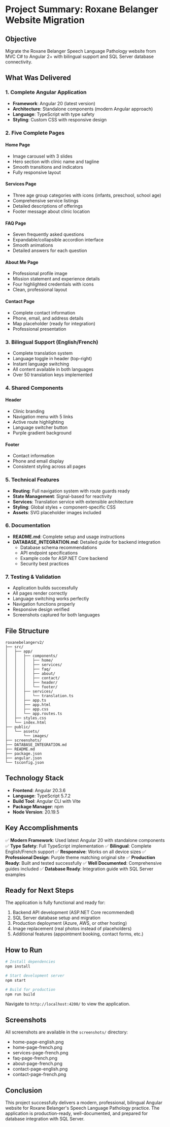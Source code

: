 # Project Summary: Roxane Belanger Website Migration

## Objective
Migrate the Roxane Belanger Speech Language Pathology website from MVC C# to Angular 2+ with bilingual support and SQL Server database connectivity.

## What Was Delivered

### 1. Complete Angular Application
- **Framework**: Angular 20 (latest version)
- **Architecture**: Standalone components (modern Angular approach)
- **Language**: TypeScript with type safety
- **Styling**: Custom CSS with responsive design

### 2. Five Complete Pages

#### Home Page
- Image carousel with 3 slides
- Hero section with clinic name and tagline
- Smooth transitions and indicators
- Fully responsive layout

#### Services Page
- Three age group categories with icons (infants, preschool, school age)
- Comprehensive service listings
- Detailed descriptions of offerings
- Footer message about clinic location

#### FAQ Page
- Seven frequently asked questions
- Expandable/collapsible accordion interface
- Smooth animations
- Detailed answers for each question

#### About Me Page
- Professional profile image
- Mission statement and experience details
- Four highlighted credentials with icons
- Clean, professional layout

#### Contact Page
- Complete contact information
- Phone, email, and address details
- Map placeholder (ready for integration)
- Professional presentation

### 3. Bilingual Support (English/French)
- Complete translation system
- Language toggle in header (top-right)
- Instant language switching
- All content available in both languages
- Over 50 translation keys implemented

### 4. Shared Components

#### Header
- Clinic branding
- Navigation menu with 5 links
- Active route highlighting
- Language switcher button
- Purple gradient background

#### Footer
- Contact information
- Phone and email display
- Consistent styling across all pages

### 5. Technical Features
- **Routing**: Full navigation system with route guards ready
- **State Management**: Signal-based for reactivity
- **Services**: Translation service with extensible architecture
- **Styling**: Global styles + component-specific CSS
- **Assets**: SVG placeholder images included

### 6. Documentation
- **README.md**: Complete setup and usage instructions
- **DATABASE_INTEGRATION.md**: Detailed guide for backend integration
  - Database schema recommendations
  - API endpoint specifications
  - Example code for ASP.NET Core backend
  - Security best practices

### 7. Testing & Validation
- Application builds successfully
- All pages render correctly
- Language switching works perfectly
- Navigation functions properly
- Responsive design verified
- Screenshots captured for both languages

## File Structure
```
roxanebelangerv2/
├── src/
│   ├── app/
│   │   ├── components/
│   │   │   ├── home/
│   │   │   ├── services/
│   │   │   ├── faq/
│   │   │   ├── about/
│   │   │   ├── contact/
│   │   │   ├── header/
│   │   │   └── footer/
│   │   ├── services/
│   │   │   └── translation.ts
│   │   ├── app.ts
│   │   ├── app.html
│   │   ├── app.css
│   │   └── app.routes.ts
│   ├── styles.css
│   └── index.html
├── public/
│   └── assets/
│       └── images/
├── screenshots/
├── DATABASE_INTEGRATION.md
├── README.md
├── package.json
├── angular.json
└── tsconfig.json
```

## Technology Stack
- **Frontend**: Angular 20.3.6
- **Language**: TypeScript 5.7.2
- **Build Tool**: Angular CLI with Vite
- **Package Manager**: npm
- **Node Version**: 20.19.5

## Key Accomplishments

✅ **Modern Framework**: Used latest Angular 20 with standalone components
✅ **Type Safety**: Full TypeScript implementation
✅ **Bilingual**: Complete English/French support
✅ **Responsive**: Works on all device sizes
✅ **Professional Design**: Purple theme matching original site
✅ **Production Ready**: Built and tested successfully
✅ **Well Documented**: Comprehensive guides included
✅ **Database Ready**: Integration guide with SQL Server examples

## Ready for Next Steps

The application is fully functional and ready for:
1. Backend API development (ASP.NET Core recommended)
2. SQL Server database setup and migration
3. Production deployment (Azure, AWS, or other hosting)
4. Image replacement (real photos instead of placeholders)
5. Additional features (appointment booking, contact forms, etc.)

## How to Run

```bash
# Install dependencies
npm install

# Start development server
npm start

# Build for production
npm run build
```

Navigate to `http://localhost:4200/` to view the application.

## Screenshots

All screenshots are available in the `screenshots/` directory:
- home-page-english.png
- home-page-french.png
- services-page-french.png
- faq-page-french.png
- about-page-french.png
- contact-page-english.png
- contact-page-french.png

## Conclusion

This project successfully delivers a modern, professional, bilingual Angular website for Roxane Belanger's Speech Language Pathology practice. The application is production-ready, well-documented, and prepared for database integration with SQL Server.
